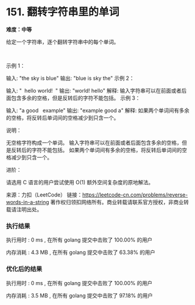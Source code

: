 # 151. 翻转字符串里的单词

**难度：中等**


给定一个字符串，逐个翻转字符串中的每个单词。

 

示例 1：

输入: "the sky is blue"
输出: "blue is sky the"
示例 2：

输入: "  hello world!  "
输出: "world! hello"
解释: 输入字符串可以在前面或者后面包含多余的空格，但是反转后的字符不能包括。
示例 3：

输入: "a good   example"
输出: "example good a"
解释: 如果两个单词间有多余的空格，将反转后单词间的空格减少到只含一个。
 

说明：

无空格字符构成一个单词。
输入字符串可以在前面或者后面包含多余的空格，但是反转后的字符不能包括。
如果两个单词间有多余的空格，将反转后单词间的空格减少到只含一个。
 

进阶：

请选用 C 语言的用户尝试使用 O(1) 额外空间复杂度的原地解法。



来源：力扣（LeetCode）
链接：https://leetcode-cn.com/problems/reverse-words-in-a-string
著作权归领扣网络所有。商业转载请联系官方授权，非商业转载请注明出处。

### 执行结果

执行用时 : 0 ms , 在所有 golang 提交中击败了 100.00% 的用户

内存消耗 : 4.3 MB , 在所有 golang 提交中击败了 63.38% 的用户


### 优化后的结果

执行用时 : 0 ms , 在所有 golang 提交中击败了 100.00% 的用户

内存消耗 : 3.5 MB , 在所有 golang 提交中击败了 97.18% 的用户
